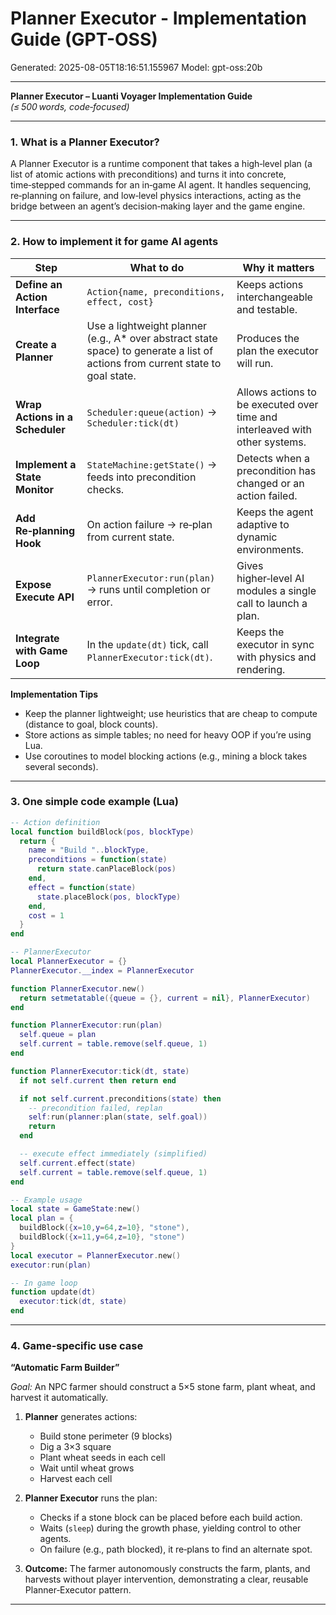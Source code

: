 # Planner Executor - Implementation Guide (GPT-OSS)

Generated: 2025-08-05T18:16:51.155967
Model: gpt-oss:20b

---

**Planner Executor – Luanti Voyager Implementation Guide**  
*(≤ 500 words, code‑focused)*

---

### 1. What is a Planner Executor?

A Planner Executor is a runtime component that takes a high‑level plan (a list of atomic actions with preconditions) and turns it into concrete, time‑stepped commands for an in‑game AI agent. It handles sequencing, re‑planning on failure, and low‑level physics interactions, acting as the bridge between an agent’s decision‑making layer and the game engine.

---

### 2. How to implement it for game AI agents

| Step | What to do | Why it matters |
|------|------------|----------------|
| **Define an Action Interface** | `Action{name, preconditions, effect, cost}` | Keeps actions interchangeable and testable. |
| **Create a Planner** | Use a lightweight planner (e.g., A* over abstract state space) to generate a list of actions from current state to goal state. | Produces the plan the executor will run. |
| **Wrap Actions in a Scheduler** | `Scheduler:queue(action)` → `Scheduler:tick(dt)` | Allows actions to be executed over time and interleaved with other systems. |
| **Implement a State Monitor** | `StateMachine:getState()` → feeds into precondition checks. | Detects when a precondition has changed or an action failed. |
| **Add Re‑planning Hook** | On action failure → re‑plan from current state. | Keeps the agent adaptive to dynamic environments. |
| **Expose Execute API** | `PlannerExecutor:run(plan)` → runs until completion or error. | Gives higher‑level AI modules a single call to launch a plan. |
| **Integrate with Game Loop** | In the `update(dt)` tick, call `PlannerExecutor:tick(dt)`. | Keeps the executor in sync with physics and rendering. |

**Implementation Tips**

- Keep the planner lightweight; use heuristics that are cheap to compute (distance to goal, block counts).
- Store actions as simple tables; no need for heavy OOP if you’re using Lua.
- Use coroutines to model blocking actions (e.g., mining a block takes several seconds).

---

### 3. One simple code example (Lua)

```lua
-- Action definition
local function buildBlock(pos, blockType)
  return {
    name = "Build "..blockType,
    preconditions = function(state)
      return state.canPlaceBlock(pos)
    end,
    effect = function(state)
      state.placeBlock(pos, blockType)
    end,
    cost = 1
  }
end

-- PlannerExecutor
local PlannerExecutor = {}
PlannerExecutor.__index = PlannerExecutor

function PlannerExecutor.new()
  return setmetatable({queue = {}, current = nil}, PlannerExecutor)
end

function PlannerExecutor:run(plan)
  self.queue = plan
  self.current = table.remove(self.queue, 1)
end

function PlannerExecutor:tick(dt, state)
  if not self.current then return end

  if not self.current.preconditions(state) then
    -- precondition failed, replan
    self:run(planner:plan(state, self.goal))
    return
  end

  -- execute effect immediately (simplified)
  self.current.effect(state)
  self.current = table.remove(self.queue, 1)
end

-- Example usage
local state = GameState:new()
local plan = {
  buildBlock({x=10,y=64,z=10}, "stone"),
  buildBlock({x=11,y=64,z=10}, "stone")
}
local executor = PlannerExecutor.new()
executor:run(plan)

-- In game loop
function update(dt)
  executor:tick(dt, state)
end
```

---

### 4. Game‑specific use case

**“Automatic Farm Builder”**

*Goal:* An NPC farmer should construct a 5×5 stone farm, plant wheat, and harvest it automatically.

1. **Planner** generates actions:
   - Build stone perimeter (9 blocks)
   - Dig a 3×3 square
   - Plant wheat seeds in each cell
   - Wait until wheat grows
   - Harvest each cell

2. **Planner Executor** runs the plan:
   - Checks if a stone block can be placed before each build action.
   - Waits (`sleep`) during the growth phase, yielding control to other agents.
   - On failure (e.g., path blocked), it re‑plans to find an alternate spot.

3. **Outcome:** The farmer autonomously constructs the farm, plants, and harvests without player intervention, demonstrating a clear, reusable Planner‑Executor pattern.

---
